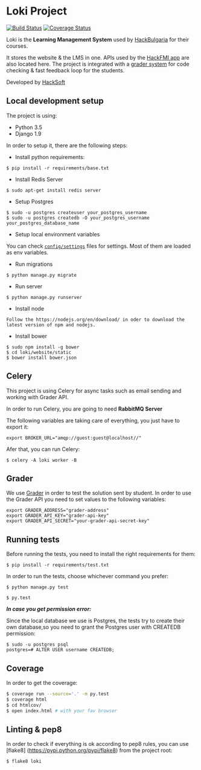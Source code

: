 # Loki Project

  [![Build Status](https://travis-ci.org/HackSoftware/Loki.svg?branch=master)](https://travis-ci.org/HackSoftware/Loki)
  [![Coverage Status](https://coveralls.io/repos/github/HackSoftware/Loki/badge.svg?branch=master)](https://coveralls.io/github/HackSoftware/Loki?branch=master)

Loki is the **Learning Management System** used by [HackBulgaria](https://hackbulgaria.com) for their courses.

It stores the website & the LMS in one. APIs used by the [HackFMI app](https://github.com/HackSoftware/HackFMI-NG2) are also located here. The project is integrated with a [grader system](https://github.com/HackBulgaria/HackTester) for code checking & fast feedback loop for the students.

Developed by [HackSoft](http://hacksoft.io)

Local development setup
-----------------------

The project is using:

-   Python 3.5
-   Django 1.9

In order to setup it, there are the following steps:

-   Install python requirements:

<!-- -->

    $ pip install -r requirements/base.txt
    
-   Install Redis Server

<!-- -->

    $ sudo apt-get install redis server

-   Setup Postgres

<!-- -->

    $ sudo -u postgres createuser your_postgres_username
    $ sudo -u postgres createdb -O your_postgres_username your_postgres_database_name

-   Setup local environment variables


You can check [`config/settings`](config/settings) files for settings. Most of them are loaded as env variables.


-   Run migrations

<!-- -->

    $ python manage.py migrate

-   Run server

<!-- -->

    $ python manage.py runserver

-   Install node

<!-- -->

    Follow the https://nodejs.org/en/download/ in oder to download the latest version of npm and nodejs.

-   Install bower

<!-- -->

    $ sudo npm install -g bower
    $ cd loki/website/static
    $ bower install bower.json


Celery
------

This project is using Celery for async tasks such as email sending and working with Grader API.

In order to run Celery, you are going to need **RabbitMQ Server**

The following variables are taking care of everything, you just have to export it:

    export BROKER_URL="amqp://guest:guest@localhost//"

Afer that, you can run Celery:

    $ celery -A loki worker -B

Grader
------

We use [Grader](https://github.com/HackBulgaria/HackTester) in order to test the solution sent by student. In order to use the Grader API you need to set values
to the following variables:

    export GRADER_ADDRESS="grader-address"
    export GRADER_API_KEY="grader-api-key"
    export GRADER_API_SECRET="your-grader-api-secret-key"


Running tests
--------------

Before running the tests, you need to install the right requirements for them:
    
    $ pip install -r requirements/test.txt
  
In order to run the tests, choose whichever command you prefer:

    $ python manage.py test

    $ py.test


***In case you get permission error:***

Since the local database we use is Postgres, the tests try to create
their own database,so you need to grant the Postgres user with CREATEDB
permission:

    $ sudo -u postgres psql
    postgres=# ALTER USER username CREATEDB;


Coverage
--------

In order to get the coverage:

```bash
$ coverage run --source='.' -m py.test
$ coverage html
$ cd htmlcov/
$ open index.html # with your fav browser
```

Linting & pep8
--------------

In order to check if everything is ok according to pep8 rules, you can use
[flake8] (https://pypi.python.org/pypi/flake8) from the project root:
	
    $ flake8 loki

